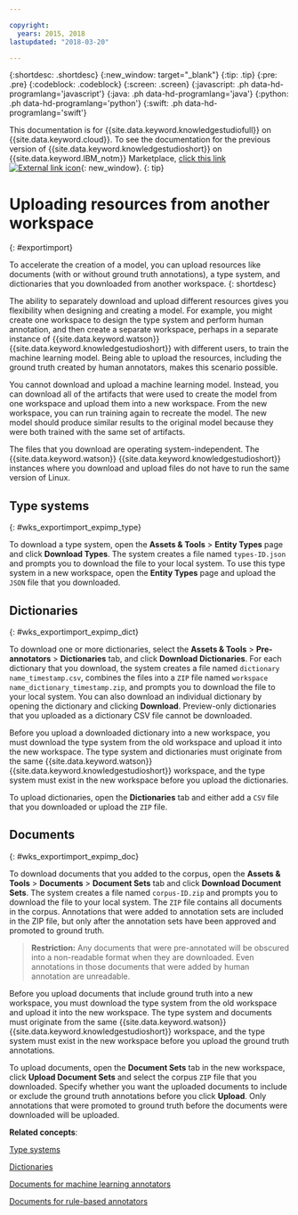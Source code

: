 ```yaml
---

copyright:
  years: 2015, 2018
lastupdated: "2018-03-20"

---
```


{:shortdesc: .shortdesc}
{:new_window: target="_blank"}
{:tip: .tip}
{:pre: .pre}
{:codeblock: .codeblock}
{:screen: .screen}
{:javascript: .ph data-hd-programlang='javascript'}
{:java: .ph data-hd-programlang='java'}
{:python: .ph data-hd-programlang='python'}
{:swift: .ph data-hd-programlang='swift'}

This documentation is for {{site.data.keyword.knowledgestudiofull}} on {{site.data.keyword.cloud}}. To see the documentation for the previous version of {{site.data.keyword.knowledgestudioshort}} on {{site.data.keyword.IBM_notm}} Marketplace, [click this link ![External link icon](../../icons/launch-glyph.svg "External link icon")](https://console.bluemix.net/docs/services/knowledge-studio/exportimport.html){: new_window}.
{: tip}

# Uploading resources from another workspace
{: #exportimport}

To accelerate the creation of a model, you can upload resources like documents (with or without ground truth annotations), a type system, and dictionaries that you downloaded from another workspace.
{: shortdesc}

The ability to separately download and upload different resources gives you flexibility when designing and creating a model. For example, you might create one workspace to design the type system and perform human annotation, and then create a separate workspace, perhaps in a separate instance of {{site.data.keyword.watson}} {{site.data.keyword.knowledgestudioshort}} with different users, to train the machine learning model. Being able to upload the resources, including the ground truth created by human annotators, makes this scenario possible.

You cannot download and upload a machine learning model. Instead, you can download all of the artifacts that were used to create the model from one workspace and upload them into a new workspace. From the new workspace, you can run training again to recreate the model. The new model should produce similar results to the original model because they were both trained with the same set of artifacts.

The files that you download are operating system-independent. The {{site.data.keyword.watson}} {{site.data.keyword.knowledgestudioshort}} instances where you download and upload files do not have to run the same version of Linux.

## Type systems
{: #wks_exportimport_expimp_type}

To download a type system, open the **Assets & Tools** > **Entity Types** page and click **Download Types**. The system creates a file named `types-ID.json` and prompts you to download the file to your local system. To use this type system in a new workspace, open the **Entity Types** page and upload the `JSON` file that you downloaded.

## Dictionaries
{: #wks_exportimport_expimp_dict}

To download one or more dictionaries, select the **Assets & Tools** > **Pre-annotators** > **Dictionaries** tab, and click **Download Dictionaries**. For each dictionary that you download, the system creates a file named `dictionary name_timestamp.csv`, combines the files into a `ZIP` file named `workspace name_dictionary_timestamp.zip`, and prompts you to download the file to your local system. You can also download an individual dictionary by opening the dictionary and clicking **Download**. Preview-only dictionaries that you uploaded as a dictionary CSV file cannot be downloaded.

Before you upload a downloaded dictionary into a new workspace, you must download the type system from the old workspace and upload it into the new workspace. The type system and dictionaries must originate from the same {{site.data.keyword.watson}} {{site.data.keyword.knowledgestudioshort}} workspace, and the type system must exist in the new workspace before you upload the dictionaries.

To upload dictionaries, open the **Dictionaries** tab and either add a `CSV` file that you downloaded or upload the `ZIP` file.

## Documents
{: #wks_exportimport_expimp_doc}

To download documents that you added to the corpus, open the **Assets & Tools** > **Documents** > **Document Sets** tab and click **Download Document Sets**. The system creates a file named `corpus-ID.zip` and prompts you to download the file to your local system. The `ZIP` file contains all documents in the corpus. Annotations that were added to annotation sets are included in the ZIP file, but only after the annotation sets have been approved and promoted to ground truth.

> **Restriction:** Any documents that were pre-annotated will be obscured into a non-readable format when they are downloaded. Even annotations in those documents that were added by human annotation are unreadable.

Before you upload documents that include ground truth into a new workspace, you must download the type system from the old workspace and upload it into the new workspace. The type system and documents must originate from the same {{site.data.keyword.watson}} {{site.data.keyword.knowledgestudioshort}} workspace, and the type system must exist in the new workspace before you upload the ground truth annotations.

To upload documents, open the **Document Sets** tab in the new workspace, click **Upload Document Sets** and select the corpus `ZIP` file that you downloaded. Specify whether you want the uploaded documents to include or exclude the ground truth annotations before you click **Upload**. Only annotations that were promoted to ground truth before the documents were downloaded will be uploaded.

**Related concepts**:

[Type systems](/docs/services/watson-knowledge-studio/artifacts.html#wks_typesystem)

[Dictionaries](/docs/services/watson-knowledge-studio/artifacts.html#wks_dictionaries)

[Documents for machine learning annotators](/docs/services/watson-knowledge-studio/documents-for-annotation.html#wks_t_docs_intro)

[Documents for rule-based annotators](/docs/services/watson-knowledge-studio/rule-annotator-add-doc.html)
